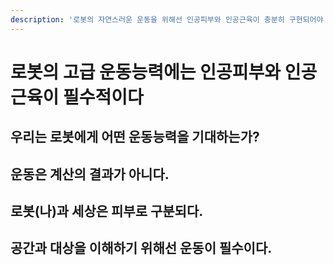 ```yaml
---
description: '로봇의 자연스러운 운동을 위해선 인공피부와 인공근육이 충분히 구현되어야 한다.'
---
```


# 로봇의 고급 운동능력에는 인공피부와 인공근육이 필수적이다

## 우리는 로봇에게 어떤 운동능력을 기대하는가?

## 운동은 계산의 결과가 아니다.

## 로봇(나)과 세상은 피부로 구분되다.

## 공간과 대상을 이해하기 위해선 운동이 필수이다.

## 
